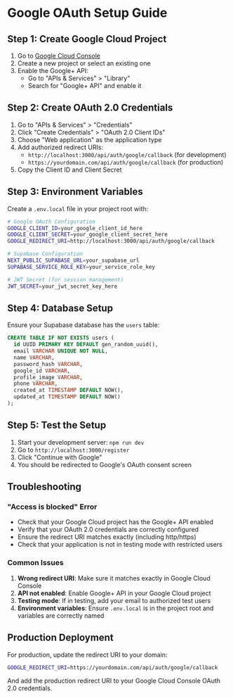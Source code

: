 # Google OAuth Setup Guide

## Step 1: Create Google Cloud Project

1. Go to [Google Cloud Console](https://console.cloud.google.com/)
2. Create a new project or select an existing one
3. Enable the Google+ API:
   - Go to "APIs & Services" > "Library"
   - Search for "Google+ API" and enable it

## Step 2: Create OAuth 2.0 Credentials

1. Go to "APIs & Services" > "Credentials"
2. Click "Create Credentials" > "OAuth 2.0 Client IDs"
3. Choose "Web application" as the application type
4. Add authorized redirect URIs:
   - `http://localhost:3000/api/auth/google/callback` (for development)
   - `https://yourdomain.com/api/auth/google/callback` (for production)
5. Copy the Client ID and Client Secret

## Step 3: Environment Variables

Create a `.env.local` file in your project root with:

```bash
# Google OAuth Configuration
GOOGLE_CLIENT_ID=your_google_client_id_here
GOOGLE_CLIENT_SECRET=your_google_client_secret_here
GOOGLE_REDIRECT_URI=http://localhost:3000/api/auth/google/callback

# Supabase Configuration
NEXT_PUBLIC_SUPABASE_URL=your_supabase_url
SUPABASE_SERVICE_ROLE_KEY=your_service_role_key

# JWT Secret (for session management)
JWT_SECRET=your_jwt_secret_key_here
```

## Step 4: Database Setup

Ensure your Supabase database has the `users` table:

```sql
CREATE TABLE IF NOT EXISTS users (
  id UUID PRIMARY KEY DEFAULT gen_random_uuid(),
  email VARCHAR UNIQUE NOT NULL,
  name VARCHAR,
  password_hash VARCHAR,
  google_id VARCHAR,
  profile_image VARCHAR,
  phone VARCHAR,
  created_at TIMESTAMP DEFAULT NOW(),
  updated_at TIMESTAMP DEFAULT NOW()
);
```

## Step 5: Test the Setup

1. Start your development server: `npm run dev`
2. Go to `http://localhost:3000/register`
3. Click "Continue with Google"
4. You should be redirected to Google's OAuth consent screen

## Troubleshooting

### "Access is blocked" Error
- Check that your Google Cloud project has the Google+ API enabled
- Verify that your OAuth 2.0 credentials are correctly configured
- Ensure the redirect URI matches exactly (including http/https)
- Check that your application is not in testing mode with restricted users

### Common Issues
1. **Wrong redirect URI**: Make sure it matches exactly in Google Cloud Console
2. **API not enabled**: Enable Google+ API in your Google Cloud project
3. **Testing mode**: If in testing, add your email to authorized test users
4. **Environment variables**: Ensure `.env.local` is in the project root and variables are correctly named

## Production Deployment

For production, update the redirect URI to your domain:
```bash
GOOGLE_REDIRECT_URI=https://yourdomain.com/api/auth/google/callback
```

And add the production redirect URI to your Google Cloud Console OAuth 2.0 credentials.
